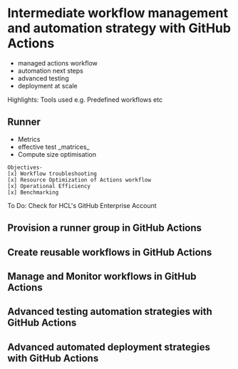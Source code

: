 # Intermediate workflow management and automation strategy with GitHub Actions
- managed actions workflow
- automation next steps
- advanced testing
- deployment at scale

Highlights: Tools used e.g. Predefined workflows etc

<h2>Runner</h2>
<ul>
  <li>Metrics</li>
  <li>effective test _matrices_</li>
  <li>Compute size optimisation</li>
</ul>

```
Objectives-
[x] Workflow troubleshooting
[x] Resource Optimization of Actions workflow
[x] Operational Efficiency
[x] Benchmarking
```

To Do: Check for HCL's GitHub Enterprise Account

<h2>Provision a runner group in GitHub Actions</h2>

<h2>Create reusable workflows in GitHub Actions</h2>

<h2>Manage and Monitor workflows in GitHub Actions</h2>

<h2>Advanced testing automation strategies with GitHub Actions</h2>

<h2>Advanced automated deployment strategies with GitHub Actions</h2>

